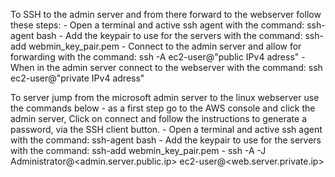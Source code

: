 To SSH to the admin server and from there forward to the webserver follow these steps:
    - Open a terminal and active ssh agent with the command: ssh-agent bash
    - Add the keypair to use for the servers with the command: ssh-add webmin_key_pair.pem
    - Connect to the admin server and allow for forwarding with the command: ssh -A ec2-user@"public IPv4 adress"
    - When in the admin server connect to the webserver with the command: ssh ec2-user@"private IPv4 adress"

To server jump from the microsoft admin server to the linux webserver use the commands below
    - as a first step go to the AWS console and click the admin server, Click on connect and follow the instructions to generate a password, via the SSH client button.
    - Open a terminal and active ssh agent with the command: ssh-agent bash
    - Add the keypair to use for the servers with the command: ssh-add webmin_key_pair.pem
    - ssh -A -J Administrator@<admin.server.public.ip> ec2-user@<web.server.private.ip>